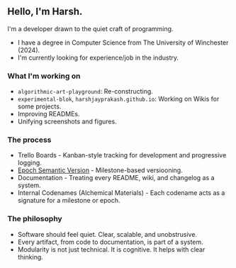 ## Hello, I'm Harsh.

I'm a developer drawn to the quiet craft of programming.

* I have a degree in Computer Science from The University of Winchester (2024).
* I'm currently looking for experience/job in the industry.

### What I'm working on

- `algorithmic-art-playground`: Re-constructing.
- `experimental-blok`, `harshjayprakash.github.io`: Working on Wikis for some projects.
- Improving READMEs.
- Unifying screenshots and figures.

### The process

- Trello Boards - Kanban-style tracking for development and progressive logging.
- [Epoch Semantic Version](https://antfu.me/posts/epoch-semver) - Milestone-based versiooning.
- Documentation - Treating every README, wiki, and changelog as a system.
- Internal Codenames (Alchemical Materials) - Each codename acts as a signature for a milestone or epoch.

### The philosophy

- Software should feel quiet. Clear, scalable, and unobstrusive.
- Every artifact, from code to documentation, is part of a system.
- Modularity is not just technical. It is cognitive. It helps with clear thinking.
